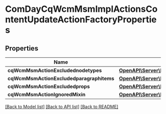 # ComDayCqWcmMsmImplActionsContentUpdateActionFactoryProperties

## Properties
Name | Type | Description | Notes
------------ | ------------- | ------------- | -------------
**cqWcmMsmActionExcludednodetypes** | [**OpenAPI\Server\Model\ConfigNodePropertyArray**](ConfigNodePropertyArray.md) |  | [optional] 
**cqWcmMsmActionExcludedparagraphitems** | [**OpenAPI\Server\Model\ConfigNodePropertyArray**](ConfigNodePropertyArray.md) |  | [optional] 
**cqWcmMsmActionExcludedprops** | [**OpenAPI\Server\Model\ConfigNodePropertyArray**](ConfigNodePropertyArray.md) |  | [optional] 
**cqWcmMsmActionIgnoredMixin** | [**OpenAPI\Server\Model\ConfigNodePropertyArray**](ConfigNodePropertyArray.md) |  | [optional] 

[[Back to Model list]](../README.md#documentation-for-models) [[Back to API list]](../README.md#documentation-for-api-endpoints) [[Back to README]](../README.md)


